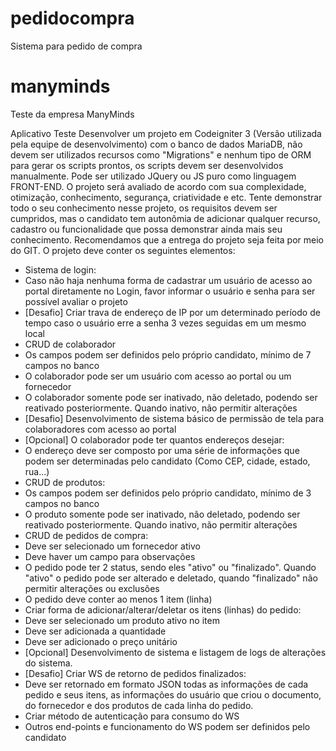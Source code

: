 # pedidocompra
Sistema para pedido de compra

# manyminds
Teste da empresa ManyMinds

Aplicativo Teste
Desenvolver um projeto em Codeigniter 3 (Versão utilizada pela equipe de
desenvolvimento) com o banco de dados MariaDB, não devem ser utilizados recursos
como "Migrations" e nenhum tipo de ORM para gerar os scripts prontos, os scripts
devem ser desenvolvidos manualmente. Pode ser utilizado JQuery ou JS puro como
linguagem FRONT-END. O projeto será avaliado de acordo com sua complexidade,
otimização, conhecimento, segurança, criatividade e etc. Tente demonstrar todo o seu
conhecimento nesse projeto, os requisitos devem ser cumpridos, mas o candidato tem
autonômia de adicionar qualquer recurso, cadastro ou funcionalidade que possa
demonstrar ainda mais seu conhecimento.
Recomendamos que a entrega do projeto seja feita por meio do GIT.
O projeto deve conter os seguintes elementos:
- Sistema de login:
- Caso não haja nenhuma forma de cadastrar um usuário de acesso ao portal
diretamente no Login, favor informar o usuário e senha para ser possível avaliar o
projeto
- [Desafio] Criar trava de endereço de IP por um determinado período de tempo caso o
usuário erre a senha 3 vezes seguidas em um mesmo local
- CRUD de colaborador
- Os campos podem ser definidos pelo próprio candidato, mínimo de 7 campos no
banco
- O colaborador pode ser um usuário com acesso ao portal ou um fornecedor
- O colaborador somente pode ser inativado, não deletado, podendo ser reativado
posteriormente. Quando inativo, não permitir alterações
- [Desafio] Desenvolvimento de sistema básico de permissão de tela para
colaboradores com acesso ao portal
- [Opcional] O colaborador pode ter quantos endereços desejar:
- O endereço deve ser composto por uma série de informações que podem ser
determinadas pelo candidato (Como CEP, cidade, estado, rua...)
- CRUD de produtos:
- Os campos podem ser definidos pelo próprio candidato, mínimo de 3 campos no
banco
- O produto somente pode ser inativado, não deletado, podendo ser reativado
posteriormente. Quando inativo, não permitir alterações
- CRUD de pedidos de compra:
- Deve ser selecionado um fornecedor ativo
- Deve haver um campo para observações
- O pedido pode ter 2 status, sendo eles "ativo" ou "finalizado". Quando "ativo" o
pedido pode ser alterado e deletado, quando "finalizado" não permitir alterações ou
exclusões
- O pedido deve conter ao menos 1 item (linha)
- Criar forma de adicionar/alterar/deletar os itens (linhas) do pedido:
- Deve ser selecionado um produto ativo no item
- Deve ser adicionada a quantidade
- Deve ser adicionado o preço unitário
- [Opcional] Desenvolvimento de sistema e listagem de logs de alterações do sistema.
- [Desafio] Criar WS de retorno de pedidos finalizados:
- Deve ser retornado em formato JSON todas as informações de cada pedido e seus
itens, as informações do usuário que criou o documento, do fornecedor e dos
produtos de cada linha do pedido.
- Criar método de autenticação para consumo do WS
- Outros end-points e funcionamento do WS podem ser definidos pelo candidato

